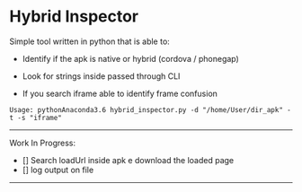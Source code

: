 # Hybrid Inspector

Simple tool written in python that is able to:
- Identify if the apk is native or hybrid (cordova / phonegap)

- Look for strings inside passed through CLI

- If you search iframe able to identify frame confusion

```
Usage: pythonAnaconda3.6 hybrid_inspector.py -d "/home/User/dir_apk" -t -s "iframe"
```
___
Work In Progress:
- [] Search loadUrl inside apk e download the loaded page 
- [] log output on file 
___